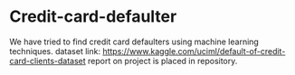 # Credit-card-defaulter
We have tried to find  credit card defaulters using machine learning techniques.
dataset link: https://www.kaggle.com/uciml/default-of-credit-card-clients-dataset
report on project is placed in repository.
